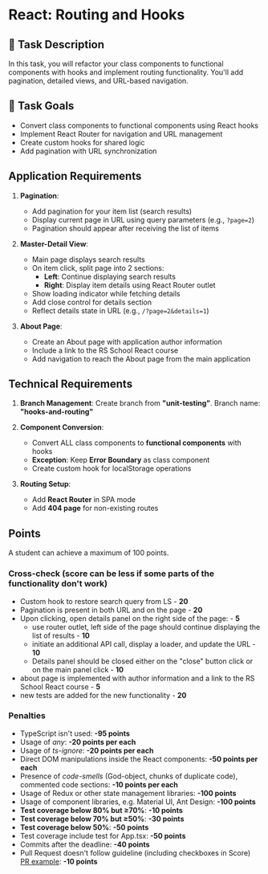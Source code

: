 # React: Routing and Hooks

## 🧠 Task Description

In this task, you will refactor your class components to functional components with hooks and implement routing functionality. You'll add pagination, detailed views, and URL-based navigation.

## 🎯 Task Goals

- Convert class components to functional components using React hooks
- Implement React Router for navigation and URL management
- Create custom hooks for shared logic
- Add pagination with URL synchronization


## Application Requirements

1. **Pagination**:
    - Add pagination for your item list (search results)
    - Display current page in URL using query parameters (e.g., `?page=2`)
    - Pagination should appear after receiving the list of items

2. **Master-Detail View**:
    - Main page displays search results
    - On item click, split page into 2 sections:
        - **Left**: Continue displaying search results
        - **Right**: Display item details using React Router outlet
    - Show loading indicator while fetching details
    - Add close control for details section
    - Reflect details state in URL (e.g., `/?page=2&details=1`)

3. **About Page**:
    - Create an About page with application author information
    - Include a link to the RS School React course
    - Add navigation to reach the About page from the main application
   
## Technical Requirements

1. **Branch Management**: Create branch from **"unit-testing"**. Branch name: **"hooks-and-routing"**

2. **Component Conversion**:
    - Convert ALL class components to **functional components** with hooks
    - **Exception**: Keep **Error Boundary** as class component
    - Create custom hook for localStorage operations

3. **Routing Setup**:
    - Add **React Router** in SPA mode
    - Add **404 page** for non-existing routes

## Points

A student can achieve a maximum of 100 points.

### Cross-check (score can be less if some parts of the functionality don't work)

- Custom hook to restore search query from LS - **20**
- Pagination is present in both URL and on the page - **20**
- Upon clicking, open details panel on the right side of the page: - **5**
  - use router outlet, left side of the page should continue displaying the list of results - **10**
  - initiate an additional API call, display a loader, and update the URL - **10**
  - Details panel should be closed either on the "close" button click or on the main panel click - **10**
- about page is implemented with author information and a link to the RS School React course - **5**
- new tests are added for the new functionality - **20**

### Penalties

- TypeScript isn't used: **-95 points**
- Usage of _any_: **-20 points per each**
- Usage of _ts-ignore_: **-20 points per each**
- Direct DOM manipulations inside the React components: **-50 points per each**
- Presence of _code-smells_ (God-object, chunks of duplicate code), commented code sections: **-10 points per each**
- Usage of Redux or other state management libraries: **-100 points**
- Usage of component libraries, e.g. Material UI, Ant Design: **-100 points**
- **Test coverage below 80% but ≥70%**: **-10 points**
- **Test coverage below 70% but ≥50%**: **-30 points**
- **Test coverage below 50%**: **-50 points**
- Test coverage include test for App.tsx: **-50 points**
- Commits after the deadline: **-40 points**
- Pull Request doesn't follow guideline (including checkboxes in Score) [PR example](https://rs.school/docs/en/pull-request-review-process#pull-request-description-must-contain-the-following): **-10 points**
